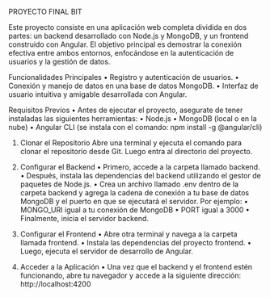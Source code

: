 PROYECTO FINAL BIT

Este proyecto consiste en una aplicación web completa dividida en dos partes: un backend desarrollado con Node.js y MongoDB, y un frontend construido con Angular. El objetivo principal es demostrar la conexión efectiva entre ambos entornos, enfocándose en la autenticación de usuarios y la gestión de datos.

Funcionalidades Principales
•	Registro y autenticación de usuarios.
•	Conexión y manejo de datos en una base de datos MongoDB.
•	Interfaz de usuario intuitiva y amigable desarrollada con Angular.

Requisitos Previos
•	Antes de ejecutar el proyecto, asegurate de tener instaladas las siguientes herramientas:
•	Node.js
•	MongoDB (local o en la nube)
•	Angular CLI (se instala con el comando: npm install -g @angular/cli)

1.	Clonar el Repositorio
Abre una terminal y ejecuta el comando para clonar el repositorio desde Git. Luego entra al directorio del proyecto.

2.	 Configurar el Backend
•	Primero, accede a la carpeta llamado backend.
•	Después, instala las dependencias del backend utilizando el gestor de paquetes de Node.js.
•	Crea un archivo llamado .env dentro de la carpeta backend y agrega la cadena de conexión a tu base de datos MongoDB y el puerto en que se ejecutará el servidor. Por ejemplo:
•	MONGO_URI igual a tu conexión de MongoDB
•	PORT igual a 3000
•	Finalmente, inicia el servidor backend.

3.	Configurar el Frontend
•	Abre otra terminal y navega a la carpeta llamada frontend.
•	Instala las dependencias del proyecto frontend.
•	Luego, ejecuta el servidor de desarrollo de Angular.

4.	 Acceder a la Aplicación
•	Una vez que el backend y el frontend estén funcionando, abre tu navegador y accede a la siguiente dirección: http://localhost:4200


